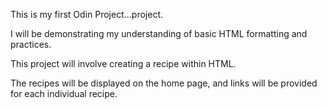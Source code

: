 This is my first Odin Project...project.

I will be demonstrating my understanding of basic HTML formatting and practices. 

This project will involve creating a recipe within HTML.

The recipes will be displayed on the home page, and links will be provided for each individual recipe.